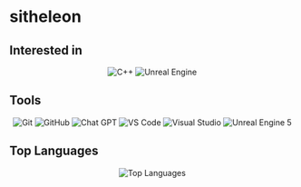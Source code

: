 # sitheleon


## Interested in
<p align="center">
  <img src="https://img.shields.io/badge/C++-00599C?style=for-the-badge&logo=cplusplus&logoColor=white" alt="C++">
  <img src="https://img.shields.io/badge/Unreal%20Engine-0E1128?style=for-the-badge&logo=unreal-engine&logoColor=white" alt="Unreal Engine">
</p>

## Tools
<p align="center">
  <img src="https://img.shields.io/badge/Git-F05032?style=for-the-badge&logo=git&logoColor=white" alt="Git">
  <img src="https://img.shields.io/badge/GitHub-181717?style=for-the-badge&logo=github&logoColor=white" alt="GitHub">
  <img src="https://img.shields.io/badge/Chat%20GPT-4285F4?style=for-the-badge&logo=openai&logoColor=white" alt="Chat GPT">
  <img src="https://img.shields.io/badge/VS%20Code-0078D4?style=for-the-badge&logo=visual-studio-code&logoColor=white" alt="VS Code">
  <img src="https://img.shields.io/badge/Visual%20Studio-5C2D91?style=for-the-badge&logo=visual-studio&logoColor=white" alt="Visual Studio">
  <img src="https://img.shields.io/badge/Unreal%20Engine%205-0E1128?style=for-the-badge&logo=unreal-engine&logoColor=white" alt="Unreal Engine 5">
</p>

## Top Languages
<p align="center">
  <img src="https://github-readme-stats.vercel.app/api/top-langs/?username=sitheleon&layout=compact&theme=default" alt="Top Languages">
</p>

